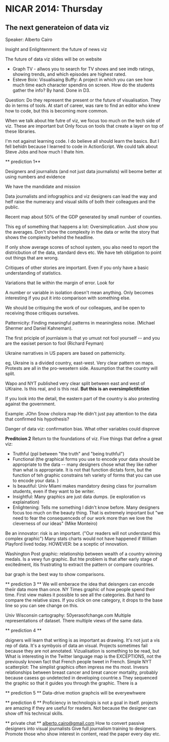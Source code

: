 NICAR 2014: Thursday
====================

## The next generateion of data viz
Speaker: Alberto Cairo

Insight and Enlightenment: the future of news viz

The future of data viz
slides will be on website

* Graph TV - allwos you to search for TV shows and see imdb ratings, showing trends, and which episodes are highest rated.
* Esteve Boix: Visualisaing Buffy: A project in which you can see how much time each character spendins on screen. How do the students gather the info? By hand. Done in D3.

Question: Do they represent the present or the future of visualisation. They do in terms of tools. At start of career, was rare to find an editor who knew how to code, but this is becoming more common. 

When we talk about hte futre of viz, we focus too much on the tech side of viz. These are important but 
Only focus on tools that create a layer on top of these libraries.

I'm not against learning code. I do believe all should learn the basics. But I fell behidn because I learned to code in ActionScript. We could talk about Steve Jobs and how much I thate him.

** prediction 1**

Designers and journalists  (and not just data journalists) will beome better at using numbers and evidence

We have the mandidate and mission 

Data journalists and infographics and viz designers can lead the way and helf raise the numeracy and visual skills of both their colleagues and the public.

Recent map about 50% of the GDP generated by small number of counties. 

This eg of something that happens a lot: Oversimplication. Just show you the averages. Don't show the complexity in the data or write the story that shows the complexity behind the headline.

If only show average scores of school system, you also need to report the districbution of the data, standard devs etc. We have teh obligation to point out things that are wrong.

Critiques of other stories are important. Even if you only have a basic understanding of statistics.

Variations that lie within the margin of error. Look for 

A number or variable in isolation doesn't mean anything. Only becomes interesting if you put it into comparison with something else.

We should be critiquing the work of our colleagues, and be open to receiving those critiques ourselves.

Patternicity: Finding meaningful patterns in meaningless noise. (Michael Shermer and Daniel Kahneman).

The first priciple of journlaism is that yo umust not fool yourself -- and you are the easiset person to fool (Richard Feyman)

Ukraine narratives in US papers are based on patternicity.

eg, Ukraine is a divided country, east-west. Very clear pattern on maps. Protests are all in the pro-wesetern side. Assumption that the country will split.

Wapo and NYT published very clear split between east and west of UKraine. Is this real, and is this real. **But this is an oversimplictifction**

If you look into the detail, the eastern part of the country is also protesting against the government.

Example: JOhn Snow cholora map
He didn't just pay attention to the data that confirmed his hypothesis?

Danger of data viz: confirmation bias.
What other variables could disprove

**Preditcion 2**
Return to the foundations of viz. Five things that define a great viz:

* Truthful (ppl between "the truth" and "being truthful")
* Functional (the graphical forms you use to encode your data should be appropriate to the data -- many designers chose what they like rather than what is appropriate. It is not that function dictats form, but the function of teh graphic constrains teh variety of forms that you can use to encode your data. )
* Is beautiful: Univ Miami makes mandatory desing class for journalism students, even if they want to be writer. 
* Insightful: Many graphics are just data dumps. (ie exploration vs explaination)
* Enlightening: Tells me something I didn't know before. Many designers focus too much on the beauty thing. That is extremely important but "we need to fear the consequenceds of our work more than we love the cleverness of our ideas" (Mike Monteiro)

Be an innovator: risk is an important.
("Our readers will not understand this complex graphic")
Many stats charts would not have happened if William Playford lived today.
HOWEVER: be a sceptic of innovation.

Washington Post graphic: relationship between wealth of a country winning medals. Is a vewy fun graphic. But hte problem is that after early stage of excitedment, itis frustrating to extract the pattern or compare countries.

bar graph is the best way to show comparisons. 

** prediction 3 **
We will emberace the idea that deisngers can encode theiir data more than once.
NY Times graphic of how people spend their time. First view makes it possible to see all the categories. But hard to compare the relative sizes. If you click on one category, it drops to the base line so you can see change on this.

Univ Wisconsin cartography: 50yerasofchange.com
Multiple representations of dataset. There multiple views of the same data.

** prediction 4 **

dsigners will learn that writing is as important as drawing. It's not just a vis rep of data. It's a symbyois of data an visual. Projects sometimes fail because they are not annotated. Vizualisation is something to be read, but 
What is interesting in the Twitter language map is the EXCEPTIONS, not the previously known fact that French people tweet in French.
Simple NYT scatterplot: The simplist graphics often impress me ths most. Invesrs relationships between breast cancer and breat cancer mortality, probably because casess go undetected in developing countrie.s
They sequenced the graphic so that it guides you through the graphic. There is a

** prediction 5 **
Data-drive motion graphcis will be everyewhwere

** prediction 6 **
Proficiency in technologis is not a goal in itself.
projects are amazing if they are useful for readers. Not because the designer can show off his technical skills.


** private chat **
alberto.cairo@gmail.com
How to convert passive designers into visual journalists
Give full journalism training to designers. Promote those who show interest in content, read the paper every day etc.


